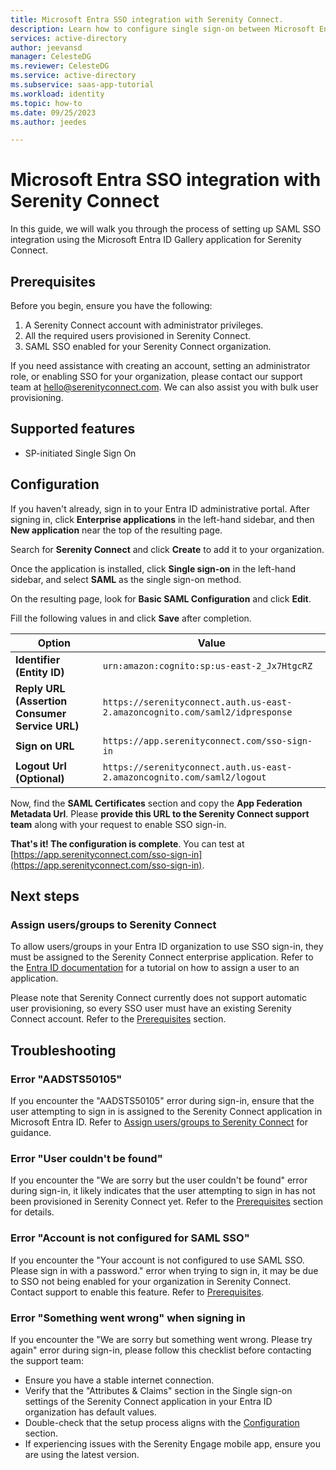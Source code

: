 ```yaml
---
title: Microsoft Entra SSO integration with Serenity Connect.
description: Learn how to configure single sign-on between Microsoft Entra ID and Serenity Connect.
services: active-directory
author: jeevansd
manager: CelesteDG
ms.reviewer: CelesteDG
ms.service: active-directory
ms.subservice: saas-app-tutorial
ms.workload: identity
ms.topic: how-to
ms.date: 09/25/2023
ms.author: jeedes

---
```


# Microsoft Entra SSO integration with Serenity Connect

In this guide, we will walk you through the process of setting up SAML SSO integration using the Microsoft Entra ID Gallery application for Serenity Connect.

## Prerequisites

Before you begin, ensure you have the following:

1. A Serenity Connect account with administrator privileges.
2. All the required users provisioned in Serenity Connect.
3. SAML SSO enabled for your Serenity Connect organization.

If you need assistance with creating an account, setting an administrator role, or enabling SSO for your organization, please contact our support team at hello@serenityconnect.com. We can also assist you with bulk user provisioning.

## Supported features

* SP-initiated Single Sign On

## Configuration

If you haven't already, sign in to your Entra ID administrative portal. After signing in, click **Enterprise applications** in the left-hand sidebar, and then **New application** near the top of the resulting page.

Search for **Serenity Connect** and click **Create** to add it to your organization.

Once the application is installed, click **Single sign-on** in the left-hand sidebar, and select **SAML** as the single sign-on method.

On the resulting page, look for **Basic SAML Configuration** and click **Edit**.

Fill the following values in and click **Save** after completion.

| Option | Value |
| ------ | ----- |
| **Identifier (Entity ID)** | `urn:amazon:cognito:sp:us-east-2_Jx7HtgcRZ` |
| **Reply URL (Assertion Consumer Service URL)** | `https://serenityconnect.auth.us-east-2.amazoncognito.com/saml2/idpresponse` |
| **Sign on URL** | `https://app.serenityconnect.com/sso-sign-in` |
| **Logout Url (Optional)** | `https://serenityconnect.auth.us-east-2.amazoncognito.com/saml2/logout` |

Now, find the **SAML Certificates** section and copy the **App Federation Metadata Url**. Please **provide this URL to the Serenity Connect support team** along with your request to enable SSO sign-in.

**That's it! The configuration is complete**. You can test at [https://app.serenityconnect.com/sso-sign-in](https://app.serenityconnect.com/sso-sign-in).

## Next steps

### Assign users/groups to Serenity Connect

To allow users/groups in your Entra ID organization to use SSO sign-in, they must be assigned to the Serenity Connect enterprise application. Refer to the [Entra ID documentation](https://learn.microsoft.com/en-us/azure/active-directory/manage-apps/add-application-portal-assign-users#assign-a-user-account-to-an-enterprise-application) for a tutorial on how to assign a user to an application.

Please note that Serenity Connect currently does not support automatic user provisioning, so every SSO user must have an existing Serenity Connect account. Refer to the [Prerequisites](#prerequisites) section.

## Troubleshooting

### Error "AADSTS50105"

If you encounter the "AADSTS50105" error during sign-in, ensure that the user attempting to sign in is assigned to the Serenity Connect application in Microsoft Entra ID. Refer to [Assign users/groups to Serenity Connect](#assign-usersgroups-to-serenity-connect) for guidance.

### Error "User couldn't be found"

If you encounter the "We are sorry but the user couldn't be found" error during sign-in, it likely indicates that the user attempting to sign in has not been provisioned in Serenity Connect yet. Refer to the [Prerequisites](#prerequisites) section for details.

### Error "Account is not configured for SAML SSO"

If you encounter the "Your account is not configured to use SAML SSO. Please sign in with a password." error when trying to sign in, it may be due to SSO not being enabled for your organization in Serenity Connect. Contact support to enable this feature. Refer to [Prerequisites](#prerequisites).

### Error "Something went wrong" when signing in

If you encounter the "We are sorry but something went wrong. Please try again" error during sign-in, please follow this checklist before contacting the support team:

* Ensure you have a stable internet connection.
* Verify that the "Attributes & Claims" section in the Single sign-on settings of the Serenity Connect application in your Entra ID organization has default values.
* Double-check that the setup process aligns with the [Configuration](#configuration) section.
* If experiencing issues with the Serenity Engage mobile app, ensure you are using the latest version.

